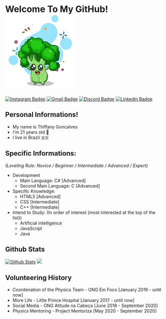 # Welcome To My GitHub! ![Brocolinho](./images/brocolinho.png)
  
[![Instagram Badge](https://img.shields.io/badge/-@Thiffany-3264ad?style=flat-square&labelColor=3264ad&logo=instagram&logoColor=white&link=https://instagram.com/thiffany33)](https://instagram.com/thiffany33)
[![Gmail Badge](https://img.shields.io/badge/-thiffanygabrielle48@gmail.com-3264ad?style=flat-square&labelColor=3264ad&logo=Gmail&logoColor=white&link=mailto:thiffanygabrielle48@gmail.com)](mailto:thiffanygabrielle48@gmail.com)
[![Discord Badge](https://img.shields.io/badge/-@brocoliss%237872-3264ad?style=flat-square&labelColor=3264ad&logo=discord&logoColor=white)](https://discord.com/users/757027493495570513)
[![LinkedIn Badge](https://img.shields.io/badge/-@thiffany33-3264ad?style=flat-square&labelColor=3264ad&logo=linkedin&logoColor=white)](https://www.linkedin.com/in/thiffany33/)

##  Personal Informations!
- My name is Thiffany Goncalves
- I'm 21 years old 🎉
- I live in Brazil 🇧🇷


## Specific Informations:
*(Leveling Rule: Novice / Beginner / Intermediate / Advanced / Expert)*
- Development
  - Main Language: C# [Advanced]
  - Second Main Language: C [Advanced]
- Specific Knowledge:
  - HTML5 [Advanced]
  - CSS [Intermediate]
  - C++ [Intermediate]
- Intend to Study: (In order of interest (most interested at the top of the list))
  - Artificial intelligence
  - JavaScript 
  - Java

## Github Stats

[![Github Stats](https://github-readme-stats.vercel.app/api?username=thiffany33&show_icons=true&theme=midnight-purple&line_height=30&title_color=3264ad&icon_color=3264ad&count_private=true)](https://github.com/thiffany33)
 <img height="180em" src="https://github-readme-stats.vercel.app/api/top-langs/?username=thiffany33&layout=compact&langs_count=7&theme=midnight-purple&line_height=30&title_color=3264ad&icon_color=3264"/>


## Volunteering History
- Coordenation of the Physics Team - ONG Em Foco [January 2019 - until now]
- More Life - Little Prince Hospital [January 2017 - until now]
- Social Media - ONG Atitude na Cabeça [June 2018 - September 2020]
- Physics Mentoring - Project Mentoriza [May 2020 - September 2020]
